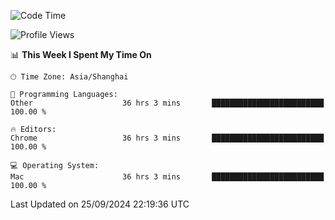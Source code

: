 <!--START_SECTION:waka-->
![Code Time](http://img.shields.io/badge/Code%20Time-2%2C801%20hrs%2025%20mins-blue)

![Profile Views](http://img.shields.io/badge/Profile%20Views-0-blue)

📊 **This Week I Spent My Time On** 

```text
🕑︎ Time Zone: Asia/Shanghai

💬 Programming Languages: 
Other                    36 hrs 3 mins       █████████████████████████   100.00 % 

🔥 Editors: 
Chrome                   36 hrs 3 mins       █████████████████████████   100.00 % 

💻 Operating System: 
Mac                      36 hrs 3 mins       █████████████████████████   100.00 % 
```


 Last Updated on 25/09/2024 22:19:36 UTC
<!--END_SECTION:waka-->
